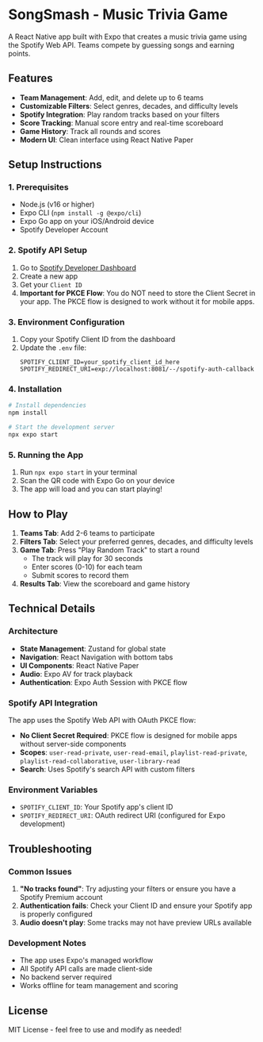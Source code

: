# SongSmash - Music Trivia Game

A React Native app built with Expo that creates a music trivia game using the Spotify Web API. Teams compete by guessing songs and earning points.

## Features

- **Team Management**: Add, edit, and delete up to 6 teams
- **Customizable Filters**: Select genres, decades, and difficulty levels
- **Spotify Integration**: Play random tracks based on your filters
- **Score Tracking**: Manual score entry and real-time scoreboard
- **Game History**: Track all rounds and scores
- **Modern UI**: Clean interface using React Native Paper

## Setup Instructions

### 1. Prerequisites

- Node.js (v16 or higher)
- Expo CLI (`npm install -g @expo/cli`)
- Expo Go app on your iOS/Android device
- Spotify Developer Account

### 2. Spotify API Setup

1. Go to [Spotify Developer Dashboard](https://developer.spotify.com/dashboard)
2. Create a new app
3. Get your `Client ID`
4. **Important for PKCE Flow**: You do NOT need to store the Client Secret in your app. The PKCE flow is designed to work without it for mobile apps.

### 3. Environment Configuration

1. Copy your Spotify Client ID from the dashboard
2. Update the `.env` file:
   ```
   SPOTIFY_CLIENT_ID=your_spotify_client_id_here
   SPOTIFY_REDIRECT_URI=exp://localhost:8081/--/spotify-auth-callback
   ```

### 4. Installation

```bash
# Install dependencies
npm install

# Start the development server
npx expo start
```

### 5. Running the App

1. Run `npx expo start` in your terminal
2. Scan the QR code with Expo Go on your device
3. The app will load and you can start playing!

## How to Play

1. **Teams Tab**: Add 2-6 teams to participate
2. **Filters Tab**: Select your preferred genres, decades, and difficulty levels
3. **Game Tab**: Press "Play Random Track" to start a round
   - The track will play for 30 seconds
   - Enter scores (0-10) for each team
   - Submit scores to record them
4. **Results Tab**: View the scoreboard and game history

## Technical Details

### Architecture

- **State Management**: Zustand for global state
- **Navigation**: React Navigation with bottom tabs
- **UI Components**: React Native Paper
- **Audio**: Expo AV for track playback
- **Authentication**: Expo Auth Session with PKCE flow

### Spotify API Integration

The app uses the Spotify Web API with OAuth PKCE flow:

- **No Client Secret Required**: PKCE flow is designed for mobile apps without server-side components
- **Scopes**: `user-read-private`, `user-read-email`, `playlist-read-private`, `playlist-read-collaborative`, `user-library-read`
- **Search**: Uses Spotify's search API with custom filters

### Environment Variables

- `SPOTIFY_CLIENT_ID`: Your Spotify app's client ID
- `SPOTIFY_REDIRECT_URI`: OAuth redirect URI (configured for Expo development)

## Troubleshooting

### Common Issues

1. **"No tracks found"**: Try adjusting your filters or ensure you have a Spotify Premium account
2. **Authentication fails**: Check your Client ID and ensure your Spotify app is properly configured
3. **Audio doesn't play**: Some tracks may not have preview URLs available

### Development Notes

- The app uses Expo's managed workflow
- All Spotify API calls are made client-side
- No backend server required
- Works offline for team management and scoring

## License

MIT License - feel free to use and modify as needed! 